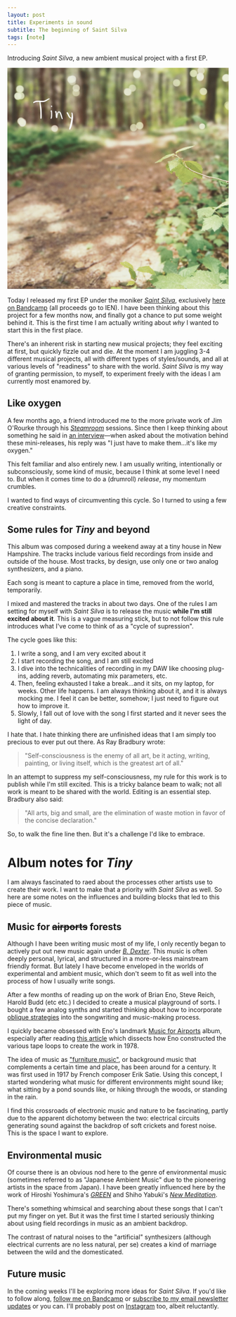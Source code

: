 ```yaml
---
layout: post
title: Experiments in sound
subtitle: The beginning of Saint Silva
tags: [note]
---
```


Introducing *Saint Silva*, a new ambient musical project with a first EP.

<!-- start main content -->

![Tiny album cover](../assets/tiny-cover.jpeg)

Today I released my first EP under the moniker *[Saint Silva](https://saintsilva.bandcamp.com/releases)*, exclusively [here on Bandcamp](https://saintsilva.bandcamp.com/releases) (all proceeds go to IEN). I have been thinking about this project for a few months now, and finally got a chance to put some weight behind it. This is the first time I am actually writing about *why* I wanted to start this in the first place.

There's an inherent risk in starting new musical projects; they feel exciting at first, but quickly fizzle out and die. At the moment I am juggling 3-4 different musical projects, all with different types of styles/sounds, and all at various levels of "readiness" to share with the world. *Saint Silva* is my way of granting permission, to myself, to experiment freely with the ideas I am currently most enamored by.

## Like oxygen

A few months ago, a friend introduced me to the more private work of Jim O'Rourke through his [*Steamroom*](https://steamroom.bandcamp.com/music) sessions. Since then I keep thinking about something he said in [an interview](https://pitchfork.com/reviews/albums/jim-orourke-steamroom-40/)—when asked about the motivation behind these mini-releases, his reply was "I just have to make them...it's like my oxygen."

This felt familiar and also entirely new. I am usually writing, intentionally or subconsciously, some kind of music, because I think at some level I need to. But when it comes time to do a (drumroll) *release*, my momentum crumbles.

I wanted to find ways of circumventing this cycle. So I turned to using a few creative constraints.

## Some rules for *Tiny* and beyond

This album was composed during a weekend away at a tiny house in New Hampshire. The tracks include various field recordings from inside and outside of the house. Most tracks, by design, use only one or two analog synthesizers, and a piano. 

Each song is meant to capture a place in time, removed from the world, temporarily.

I mixed and mastered the tracks in about two days. One of the rules I am setting for myself with *Saint Silva* is to release the music **while I'm still excited about it**. This is a vague measuring stick, but to not follow this rule introduces what I've come to think of as a "cycle of supression". 

The cycle goes like this: 

1. I write a song, and I am very excited about it
2. I start recording the song, and I am still excited 
3. I dive into the technicalities of recording in my DAW like choosing plug-ins, adding reverb, automating mix parameters, etc.
4. Then, feeling exhausted I take a break...and it sits, on my laptop, for weeks. Other life happens. I am always thinking about it, and it is always mocking me. I feel it can be better, somehow; I just need to figure out how to improve it. 
5. Slowly, I fall out of love with the song I first started and it never sees the light of day.

I hate that. I hate thinking there are unfinished ideas that I am simply too precious to ever put out there. As Ray Bradbury wrote:

> "Self-consciousness is the enemy of all art, be it acting, writing, painting, or living itself, which is the greatest art of all."

In an attempt to suppress my self-consciousness, my rule for this work is to publish while I'm still excited. This is a tricky balance beam to walk; not all work is meant to be shared with the world. Editing is an essential step. Bradbury also said:

> "All arts, big and small, are the elimination of waste motion in favor of the concise declaration."

So, to walk the fine line then. But it's a challenge I'd like to embrace.

# Album notes for *Tiny*

I am always fascinated to raed about the processes other artists use to create their work. I want to make that a priority with *Saint Silva* as well. So here are some notes on the influences and building blocks that led to this piece of music.

## Music for ~~airports~~ forests

Although I have been writing music most of my life, I only recently began to actively put out new music again under *[B. Dexter](https://bdexter.bandcamp.com/music)*. This music is often deeply personal, lyrical, and structured in a more-or-less mainstream friendly format. But lately I have become enveloped in the worlds of experimental and ambient music, which don't seem to fit as well into the process of how I usually write songs.

After a few months of reading up on the work of Brian Eno, Steve Reich, Harold Budd (etc etc.) I decided to create a musical playground of sorts. I bought a few analog synths and started thinking about how to incorporate [oblique strategies](https://en.wikipedia.org/wiki/Oblique_Strategies) into the songwriting and music-making process. 

I quickly became obsessed with Eno's landmark [Music for Airports](https://en.wikipedia.org/wiki/Ambient_1:_Music_for_Airports) album, especially after reading [this article](https://reverbmachine.com/blog/deconstructing-brian-eno-music-for-airports/) which dissects how Eno constructed the various tape loops to create the work in 1978. 

The idea of music as ["furniture music"](https://en.wikipedia.org/wiki/Furniture_music), or background music that complements a certain time and place, has been around for a century. It was first used in 1917 by French composer Erik Satie. Using this concept, I started wondering what music for different environments might sound like; what sitting by a pond sounds like, or hiking through the woods, or standing in the rain.

I find this crossroads of electronic music and nature to be fascinating, partly due to the apparent dichotomy between the two: electrical circuits generating sound against the backdrop of soft crickets and forest noise. This is the space I want to explore.

## Environmental music

Of course there is an obvious nod here to the genre of environmental music (sometimes referred to as "Japanese Ambient Music" due to the pioneering artists in the space from Japan). I have been greatly influenced here by the work of Hiroshi Yoshimura's *[GREEN](https://www.youtube.com/watch?v=Jx7CyMZVhHY)* and Shiho Yabuki's *[New Meditation](https://www.youtube.com/results?search_query=shiho+yabuki)*.

There's something whimsical and searching about these songs that I can't put my finger on yet. But it was the first time I started seriously thinking about using field recordings in music as an ambient backdrop.

The contrast of natural noises to the "artificial" synthesizers (although electrical currents are no less natural, per se) creates a kind of marriage between the wild and the domesticated. 

## Future music

In the coming weeks I'll be exploring more ideas for *Saint Silva*. If you'd like to follow along, [follow me on Bandcamp](https://saintsilva.bandcamp.com/releases) or [subscribe to my email newsletter updates](https://bdexter.com/) or you can. I'll probably post on [Instagram](https://www.instagram.com/b_dexter_) too, albeit reluctantly.